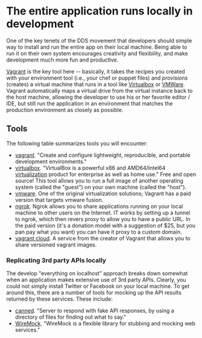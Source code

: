 # The entire application runs locally in development

<span class="drop fa fa-laptop fa-5x pull-left fa-border"></span>

One of the key tenets of the DDS movement that developers should simple way to install and run the entire app on their local machine. Being able to run it on their own system encourages creativity and flexibility, and make development much more fun and productive.

[Vagrant](http://www.vagrantup.com/) is the key tool here -- basically, it takes the recipes you created with your environment tool (i.e., your chef or puppet files) and _provisions_ (creates) a virtual machine that runs in a tool like [Virtualbox](https://www.virtualbox.org/) or [VMWare](http://www.vmware.com/). Vagrant automatically maps a virtual drive from the virtual instance back to the host machine, allowing the developer to use his or her favorite editor / IDE, but still run the application in an environment that matches the production environment as closely as possible.

## Tools

The following table summarizes tools you will encounter:

* [vagrant](http://www.vagrantup.com/).  "Create and configure lightweight, reproducible, and portable development environments."
* [virtualbox](https://www.virtualbox.org/). "VirtualBox is a powerful x86 and AMD64/Intel64  [virtualization](https://www.virtualbox.org/wiki/Virtualization) product for enterprise as well as home use." Free and open source!  This tool allows you to run a full image of another operating system (called the "guest") on your own machine (called the "host").
* [vmware](http://www.vmware.com/). One of the original virtualization solutions; Vagrant has a paid version that targets vmware fusion.
* [ngrok](https://ngrok.com/).  Ngrok allows you to share applications running on your local machine to other users on the Internet.  IT works by setting up a tunnel to ngrok, which then revers proxy to allow you to have a public URL.  In the paid version (it's a donation model with a suggestion of $25, but you pan pay what you want) you can have it proxy to a custom domain.
* [vagrant cloud](https://vagrantcloud.com/).  A service from the creator of Vagrant that allows you to share versioned vagrant images.

### Replicating 3rd party APIs locally

The develop "everything on localhost" approach breaks down somewhat when an application makes extensive use of 3rd party APIs.  Clearly, you could not simply install Twitter or Facebook on your local machine.  To get around this, there are a number of tools for mocking up the API results returned by these services.  These include:

* [canned](https://github.com/sideshowcoder/canned). "Server to respond with fake API responses, by using a directory of files for finding out what to say."
* [WireMock](http://wiremock.org/). "WireMock is a flexible library for stubbing and mocking web services."
